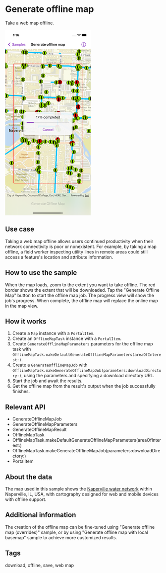 # Generate offline map

Take a web map offline.

![Screenshot of generate offline map sample](generate-offline-map.png)

## Use case

Taking a web map offline allows users continued productivity when their network connectivity is poor or nonexistent. For example, by taking a map offline, a field worker inspecting utility lines in remote areas could still access a feature's location and attribute information.

## How to use the sample

When the map loads, zoom to the extent you want to take offline. The red border shows the extent that will be downloaded. Tap the "Generate Offline Map" button to start the offline map job. The progress view will show the job's progress. When complete, the offline map will replace the online map in the map view.

## How it works

1. Create a `Map` instance with a `PortalItem`.
2. Create an `OfflineMapTask` instance with a `PortalItem`.
3. Create `GenerateOfflineMapParameters` parameters for the offline map task with `OfflineMapTask.makeDefaultGenerateOfflineMapParameters(areaOfInterest:)`.
4. Create a `GenerateOfflineMapJob` with `OfflineMapTask.makeGenerateOfflineMapJob(parameters:downloadDirectory:)`, using the parameters and specifying a download directory URL.
5. Start the job and await the results.
6. Get the offline map from the result's output when the job successfully finishes.

## Relevant API

* GenerateOfflineMapJob
* GenerateOfflineMapParameters
* GenerateOfflineMapResult
* OfflineMapTask
* OfflineMapTask.makeDefaultGenerateOfflineMapParameters(areaOfInterest:)
* OfflineMapTask.makeGenerateOfflineMapJob(parameters:downloadDirectory:)
* PortalItem

## About the data

The map used in this sample shows the [Naperville water network](https://www.arcgis.com/home/item.html?id=acc027394bc84c2fb04d1ed317aac674) within Naperville, IL, USA, with cartography designed for web and mobile devices with offline support.

## Additional information

The creation of the offline map can be fine-tuned using "Generate offline map (overrides)" sample, or by using "Generate offline map with local basemap" sample to achieve more customized results.

## Tags

download, offline, save, web map